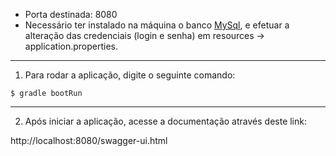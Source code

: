 - Porta destinada: 8080
- Necessário ter instalado na máquina o banco [MySql](https://www.mysql.com/downloads/), e efetuar a alteração das credenciais (login e senha) em resources -> application.properties.
***

1. Para rodar a aplicação, digite o seguinte comando:

`$ gradle bootRun`
***

2. Após iniciar a aplicação, acesse a documentação através deste link:

http://localhost:8080/swagger-ui.html
